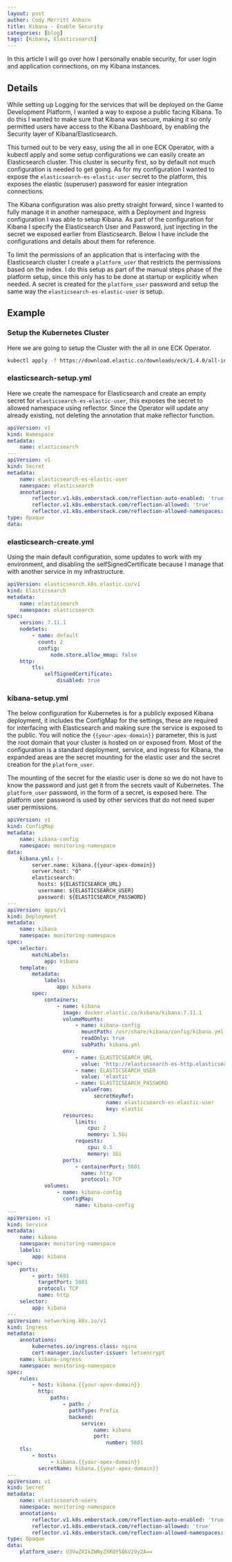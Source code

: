 ```yaml
---
layout: post
author: Cody Merritt Anhorn
title: Kibana - Enable Security
categories: [blog]
tags: [Kibana, Elasticsearch]
---
```


In this article I will go over how I personally enable security, for user login and application connections, on my Kibana instances. 

## Details

While setting up Logging for the services that will be deployed on the Game Development Platform, I wanted a way to expose a public facing Kibana. To do this I wanted to make sure that Kibana was secure, making it so only permitted users have access to the Kibana Dashboard, by enabling the Security layer of Kibana/Elasticsearch.

This turned out to be very easy, using the all in one ECK Operator, with a kubectl apply and some setup configurations we can easily create an Elasticsearch cluster. This cluster is security first, so by default not much configuration is needed to get going. As for my configuration I wanted to expose the <code>elasticsearch-es-elastic-user</code> secret to the platform, this exposes the elastic (superuser) password for easier integration connections. 

The Kibana configuration was also pretty straight forward, since I wanted to fully manage it in another namespace, with a Deployment and Ingress configuration I was able to setup Kibana. As part of the configuration for Kibana I specify the Elasticsearch User and Password, just injecting in the secret we exposed earlier from Elasticsearch. Below I have include the configurations and details about them for reference.

To limit the permissions of an application that is interfacing with the Elasticsearch cluster I create a <code>platform_user</code> that restricts the permissions based on the index. I do this setup as part of the manual steps phase of the platform setup, since this only has to be done at startup or explicitly when needed. A secret is created for the <code>platform_user</code> password and setup the same way the <code>elasticsearch-es-elastic-user</code> is setup.

## Example

### Setup the Kubernetes Cluster

Here we are going to setup the Cluster with the all in one ECK Operator.

~~~ bash
kubectl apply -f https://download.elastic.co/downloads/eck/1.4.0/all-in-one.yaml
~~~

### elasticsearch-setup.yml

Here we create the namespace for Elasticsearch and create an empty secret for <code>elasticsearch-es-elastic-user</code>, this exposes the secret to allowed namespace using reflector. Since the Operator will update any already existing, not deleting the annotation that make reflector function.

~~~ yml
apiVersion: v1
kind: Namespace
metadata:
    name: elasticsearch
---
apiVersion: v1
kind: Secret
metadata:
    name: elasticsearch-es-elastic-user
    namespace: elasticsearch
    annotations:
        reflector.v1.k8s.emberstack.com/reflection-auto-enabled: 'true'
        reflector.v1.k8s.emberstack.com/reflection-allowed: 'true'
        reflector.v1.k8s.emberstack.com/reflection-allowed-namespaces: 'core-namespace'
type: Opaque
data:

~~~

### elasticsearch-create.yml

Using the main default configuration, some updates to work with my environment, and disabling the selfSignedCertificate because I manage that with another service in my infrastructure.

~~~ yml
apiVersion: elasticsearch.k8s.elastic.co/v1
kind: Elasticsearch
metadata:
    name: elasticsearch
    namespace: elasticsearch
spec:
    version: 7.11.1
    nodeSets:
        - name: default
          count: 2
          config:
              node.store.allow_mmap: false
    http:
        tls:
            selfSignedCertificate:
                disabled: true

~~~

### kibana-setup.yml

The below configuration for Kubernetes is for a publicly exposed Kibana deployment, it includes the ConfigMap for the settings, these are required for interfacing with Elasticsearch and making sure the service is exposed to the public. You will notice the <code>{{your-apex-domain}}</code> parameter, this is just the root domain that your cluster is hosted on or exposed from. Most of the configuration is a standard deployment, service, and ingress for Kibana, the expanded areas are the secret mounting for the elastic user and the secret creation for the <code>platform_user</code>.

The mounting of the secret for the elastic user is done so we do not have to know the password and just get it from the secrets vault of Kubernetes. The <code>platform_user</code> password, in the form of a secret, is exposed here. The platform user password is used by other services that do not need super user permissions.

~~~ yml
apiVersion: v1
kind: ConfigMap
metadata:
    name: kibana-config
    namespace: monitoring-namespace
data:
    kibana.yml: |-
        server.name: kibana.{{your-apex-domain}}
        server.host: "0"
        elasticsearch:
          hosts: ${ELASTICSEARCH_URL}
          username: ${ELASTICSEARCH_USER}
          password: ${ELASTICSEARCH_PASSWORD}
---
apiVersion: apps/v1
kind: Deployment
metadata:
    name: kibana
    namespace: monitoring-namespace
spec:
    selector:
        matchLabels:
            app: kibana
    template:
        metadata:
            labels:
                app: kibana
        spec:
            containers:
                - name: kibana
                  image: docker.elastic.co/kibana/kibana:7.11.1
                  volumeMounts:
                      - name: kibana-config
                        mountPath: /usr/share/kibana/config/kibana.yml
                        readOnly: true
                        subPath: kibana.yml
                  env:
                      - name: ELASTICSEARCH_URL
                        value: 'http://elasticsearch-es-http.elasticsearch:9200'
                      - name: ELASTICSEARCH_USER
                        value: 'elastic'
                      - name: ELASTICSEARCH_PASSWORD
                        valueFrom:
                            secretKeyRef:
                                name: elasticsearch-es-elastic-user
                                key: elastic
                  resources:
                      limits:
                          cpu: 2
                          memory: 1.5Gi
                      requests:
                          cpu: 0.5
                          memory: 1Gi
                  ports:
                      - containerPort: 5601
                        name: http
                        protocol: TCP
            volumes:
                - name: kibana-config
                  configMap:
                      name: kibana-config
---
apiVersion: v1
kind: Service
metadata:
    name: kibana
    namespace: monitoring-namespace
    labels:
        app: kibana
spec:
    ports:
        - port: 5601
          targetPort: 5601
          protocol: TCP
          name: http
    selector:
        app: kibana
---
apiVersion: networking.k8s.io/v1
kind: Ingress
metadata:
    annotations:
        kubernetes.io/ingress.class: nginx
        cert-manager.io/cluster-issuer: letsencrypt
    name: kibana-ingress
    namespace: monitoring-namespace
spec:
    rules:
        - host: kibana.{{your-apex-domain}}
          http:
              paths:
                  - path: /
                    pathType: Prefix
                    backend:
                        service:
                            name: kibana
                            port:
                                number: 5601
    tls:
        - hosts:
              - kibana.{{your-apex-domain}}
          secretName: kibana.{{your-apex-domain}}
---
apiVersion: v1
kind: Secret
metadata:
    name: elasticsearch-users
    namespace: monitoring-namespace
    annotations:
        reflector.v1.k8s.emberstack.com/reflection-auto-enabled: 'true'
        reflector.v1.k8s.emberstack.com/reflection-allowed: 'true'
        reflector.v1.k8s.emberstack.com/reflection-allowed-namespaces: 'core-namespace'
type: Opaque
data:
    platform_user: U3VwZXIkZWNyZXRQYSQkV29yZA==

~~~
